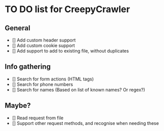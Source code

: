 # TO DO list for CreepyCrawler

## General
- [] Add custom header support
- [] Add custom cookie support
- [] Add support to add to existing file, without duplicates

## Info gathering
- [] Search for form actions (HTML tags)
- [] Search for phone numbers
- [] Search for names (Based on list of known names? Or regex?)

## Maybe?
- [] Read request from file
- [] Support other request methods, and recognise when needing these